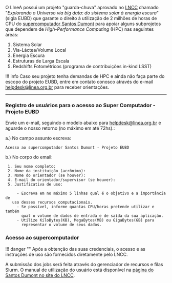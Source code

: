 O LIneA possui um projeto "guarda-chuva" aprovado no [LNCC](https://lncc.br/) chamado "_Explorando o Universo via big data: do sistema solar à energia escura_" (sigla EUBD) que garante o direito à utilização de 2 milhões de horas de CPU do [supercomputador Santos Dumont](https://sdumont.lncc.br/) para apoiar alguns subprojetos que dependem de _High-Performance Computing_ (HPC) nas seguintes áreas:

1. Sistema Solar
2. Via-Láctea/Volume Local
3. Energia Escura
4. Estruturas de Larga Escala
5. Redshifts Fotométricos (programa de contribuições in-kind LSST) 


!!! info 
    Caso seu projeto tenha demandas de HPC e ainda não faça parte do escopo do projeto EUBD, entre em contato conosco através do e-mail [helpdesk@linea.org.br](mailto:helpdesk@linea.org.br) para receber orientações. 

---

### Registro de usuários para o acesso ao Super Computador - Projeto EUBD

Envie um e-mail, seguindo o modelo abaixo para helpdesk@linea.org.br e aguarde o nosso retorno (no máximo em até 72hs).:


a.) No campo assunto escreva: 

    Acesso ao supercomputador Santos Dumont - Projeto EUBD

b.) No corpo do email:

     1. Seu nome completo:
     2. Nome da instituição (acrônimo):
     3. Nome do orientador (se houver): 
     4. E-mail do orientador/supervisor (se houver):
     5. Justificativa de uso:
    		
    	 - Escreva em no máximo 5 linhas qual é o objetivo e a importância de
       uso desses recursos computacionais.
    	 - Se possível, informe quantas CPU/horas pretende utilizar e também
    	   qual o volume de dados de entrada e de saída da sua aplicação.
    	 - Utilize KiloBytes(KB), MegaBytes(MB) ou GigaBytes(GB) para
    	   representar o volume de seus dados.

### Acesso ao supercomputador


!!! danger ""
	Após a obtenção das suas credenciais, o acesso e as instruções de uso são fornecidos diretamente pelo LNCC.


A submissão dos jobs será feita através do gerenciador de recursos e filas Slurm. O manual de utilização do usuário está disponível na [página do Santos Dumont no site do LNCC](https://sdumont.lncc.br/support_manual.php). 

